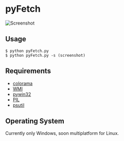 pyFetch
=======

![Screenshot](http://a.pomf.se/9Cm2.png)

Usage
-----

	$ python pyFetch.py
	$ python pyFetch.py -s (screenshot)

Requirements
------------

* [colorama](https://pypi.python.org/pypi/colorama)
* [WMI](https://pypi.python.org/pypi/WMI/#downloads)
* [pywin32](http://sourceforge.net/projects/pywin32/files/?source=navbar)
* [PIL](http://www.pythonware.com/products/pil/)
* [psutil](https://code.google.com/p/psutil/)

Operating System
----------------

Currently only Windows, soon multiplatform for Linux.